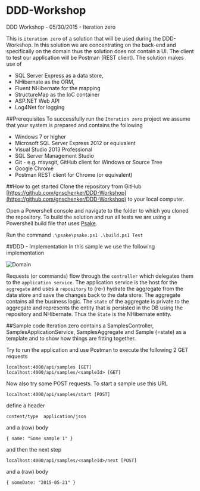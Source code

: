 # DDD-Workshop
DDD Workshop - 05/30/2015 - Iteration zero

This is `iteration zero` of a solution that will be used during the DDD-Workshop. In this solution we are concentrating on the back-end and specifically on the domain thus the solution does not contain a UI. The client to test our application will be Postman (REST client). The solution makes use of 

- SQL Server Express as a data store, 
- NHibernate as the ORM, 
- Fluent NHibernate for the mapping
- StructureMap as the IoC container
- ASP.NET Web API
- Log4Net for logging


##Prerequisites
To successfully run the `Iteration zero` project we assume that your system is prepared and contains the following

- Windows 7 or higher
- Microsoft SQL Server Express 2012 or equivalent
- Visual Studio 2013 Professional
- SQL Server Management Studio
- Git - e.g. msysgit, GitHub client for Windows or Source Tree 
- Google Chrome
- Postman REST client for Chrome (or equivalent)

##How to get started
Clone the repository from GitHub [https://github.com/gnschenker/DDD-Workshop](https://github.com/gnschenker/DDD-Workshop) to your local computer. 

Open a Powershell console and navigate to the folder to which you cloned the repository. To build the solution and run all tests we are using a Powershell build file that uses [Psake](https://github.com/psake/psake). 

Run the command `.\psake\psake.ps1 .\build.ps1 Test`

##DDD - Implementation
In this sample we use the following implementation

![Domain](https://github.com/gnschenker/DDD-Workshop/blob/master/images/Domain.PNG)

Requests (or commands) flow through the `controller` which delegates them to the `application service`. The application service is the host for the `aggregate` and uses a `repository` to (re-) hydrate the aggregate from the data store and save the changes back to the data store. The aggregate contains all the business logic. The `state` of the aggregate is private to the aggregate and represents the entity that is persisted in the DB using the repository and NHibernate. Thus the `State` is the NHibernate entity. 

##Sample code
Iteration zero contains a SamplesController, SamplesApplicationService, SamplesAggregate and Sample (=state) as a template and to show how things are fitting together.

Try to run the application and use Postman to execute the following 2 GET requests

    localhost:4000/api/samples [GET]
    localhost:4000/api/samples/<sampleId> [GET]

Now also try some POST requests. To start a sample use this URL

    localhost:4000/api/samples/start [POST]
define a header

    content/type  application/json
and a (raw) body

    { name: "Some sample 1" }


and then the next step

    localhost:4000/api/samples/<sampleId>/next [POST]

and a (raw) body

    { someDate: "2015-05-21" }
